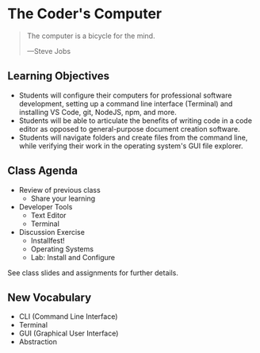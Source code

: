 # The Coder's Computer

> The computer is a bicycle for the mind.
>
> —Steve Jobs

## Learning Objectives

- Students will configure their computers for professional software development, setting up a command line interface (Terminal) and installing VS Code, git, NodeJS, npm, and more. 
- Students will be able to articulate the benefits of writing code in a code editor as opposed to general-purpose document creation software.
- Students will navigate folders and create files from the command line, while verifying their work in the operating system's GUI file explorer. 

## Class Agenda

- Review of previous class
  - Share your learning
- Developer Tools
  - Text Editor
  - Terminal
- Discussion Exercise
  - Installfest! 
  - Operating Systems
  - Lab: Install and Configure

See class slides and assignments for further details.

## New Vocabulary

- CLI (Command Line Interface)
- Terminal
- GUI (Graphical User Interface)
- Abstraction
